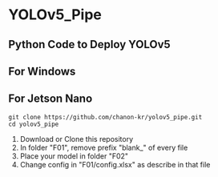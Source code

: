 # YOLOv5_Pipe
## Python Code to Deploy YOLOv5 

## For Windows

## For Jetson Nano

```
git clone https://github.com/chanon-kr/yolov5_pipe.git
cd yolov5_pipe
```

1. Download or Clone this repository
2. In folder "F01", remove prefix "blank_" of every file
3. Place your model in folder "F02"
4. Change config in "F01/config.xlsx" as describe in that file